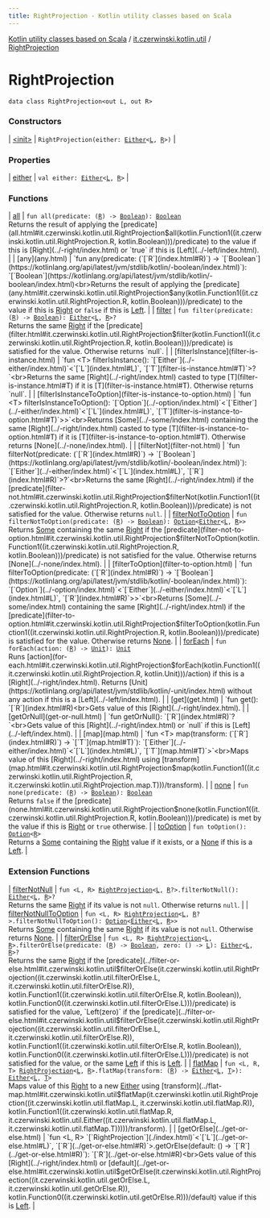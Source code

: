 ```yaml
---
title: RightProjection - Kotlin utility classes based on Scala
---
```


[Kotlin utility classes based on Scala](../../index.html) / [it.czerwinski.kotlin.util](../index.html) / [RightProjection](./index.html)

# RightProjection

`data class RightProjection<out L, out R>`

### Constructors

| [&lt;init&gt;](-init-.html) | `RightProjection(either: `[`Either`](../-either/index.html)`<`[`L`](index.html#L)`, `[`R`](index.html#R)`>)` |

### Properties

| [either](either.html) | `val either: `[`Either`](../-either/index.html)`<`[`L`](index.html#L)`, `[`R`](index.html#R)`>` |

### Functions

| [all](all.html) | `fun all(predicate: (`[`R`](index.html#R)`) -> `[`Boolean`](https://kotlinlang.org/api/latest/jvm/stdlib/kotlin/-boolean/index.html)`): `[`Boolean`](https://kotlinlang.org/api/latest/jvm/stdlib/kotlin/-boolean/index.html)<br>Returns the result of applying the [predicate](all.html#it.czerwinski.kotlin.util.RightProjection$all(kotlin.Function1((it.czerwinski.kotlin.util.RightProjection.R, kotlin.Boolean)))/predicate) to the value if this is [Right](../-right/index.html) or `true` if this is [Left](../-left/index.html). |
| [any](any.html) | `fun any(predicate: (`[`R`](index.html#R)`) -> `[`Boolean`](https://kotlinlang.org/api/latest/jvm/stdlib/kotlin/-boolean/index.html)`): `[`Boolean`](https://kotlinlang.org/api/latest/jvm/stdlib/kotlin/-boolean/index.html)<br>Returns the result of applying the [predicate](any.html#it.czerwinski.kotlin.util.RightProjection$any(kotlin.Function1((it.czerwinski.kotlin.util.RightProjection.R, kotlin.Boolean)))/predicate) to the value if this is [Right](../-right/index.html) or `false` if this is [Left](../-left/index.html). |
| [filter](filter.html) | `fun filter(predicate: (`[`R`](index.html#R)`) -> `[`Boolean`](https://kotlinlang.org/api/latest/jvm/stdlib/kotlin/-boolean/index.html)`): `[`Either`](../-either/index.html)`<`[`L`](index.html#L)`, `[`R`](index.html#R)`>?`<br>Returns the same [Right](../-right/index.html) if the [predicate](filter.html#it.czerwinski.kotlin.util.RightProjection$filter(kotlin.Function1((it.czerwinski.kotlin.util.RightProjection.R, kotlin.Boolean)))/predicate) is satisfied for the value. Otherwise returns `null`. |
| [filterIsInstance](filter-is-instance.html) | `fun <T> filterIsInstance(): `[`Either`](../-either/index.html)`<`[`L`](index.html#L)`, `[`T`](filter-is-instance.html#T)`>?`<br>Returns the same [Right](../-right/index.html) casted to type [T](filter-is-instance.html#T) if it is [T](filter-is-instance.html#T). Otherwise returns `null`. |
| [filterIsInstanceToOption](filter-is-instance-to-option.html) | `fun <T> filterIsInstanceToOption(): `[`Option`](../-option/index.html)`<`[`Either`](../-either/index.html)`<`[`L`](index.html#L)`, `[`T`](filter-is-instance-to-option.html#T)`>>`<br>Returns [Some](../-some/index.html) containing the same [Right](../-right/index.html) casted to type [T](filter-is-instance-to-option.html#T) if it is [T](filter-is-instance-to-option.html#T). Otherwise returns [None](../-none/index.html). |
| [filterNot](filter-not.html) | `fun filterNot(predicate: (`[`R`](index.html#R)`) -> `[`Boolean`](https://kotlinlang.org/api/latest/jvm/stdlib/kotlin/-boolean/index.html)`): `[`Either`](../-either/index.html)`<`[`L`](index.html#L)`, `[`R`](index.html#R)`>?`<br>Returns the same [Right](../-right/index.html) if the [predicate](filter-not.html#it.czerwinski.kotlin.util.RightProjection$filterNot(kotlin.Function1((it.czerwinski.kotlin.util.RightProjection.R, kotlin.Boolean)))/predicate) is not satisfied for the value. Otherwise returns `null`. |
| [filterNotToOption](filter-not-to-option.html) | `fun filterNotToOption(predicate: (`[`R`](index.html#R)`) -> `[`Boolean`](https://kotlinlang.org/api/latest/jvm/stdlib/kotlin/-boolean/index.html)`): `[`Option`](../-option/index.html)`<`[`Either`](../-either/index.html)`<`[`L`](index.html#L)`, `[`R`](index.html#R)`>>`<br>Returns [Some](../-some/index.html) containing the same [Right](../-right/index.html) if the [predicate](filter-not-to-option.html#it.czerwinski.kotlin.util.RightProjection$filterNotToOption(kotlin.Function1((it.czerwinski.kotlin.util.RightProjection.R, kotlin.Boolean)))/predicate) is not satisfied for the value. Otherwise returns [None](../-none/index.html). |
| [filterToOption](filter-to-option.html) | `fun filterToOption(predicate: (`[`R`](index.html#R)`) -> `[`Boolean`](https://kotlinlang.org/api/latest/jvm/stdlib/kotlin/-boolean/index.html)`): `[`Option`](../-option/index.html)`<`[`Either`](../-either/index.html)`<`[`L`](index.html#L)`, `[`R`](index.html#R)`>>`<br>Returns [Some](../-some/index.html) containing the same [Right](../-right/index.html) if the [predicate](filter-to-option.html#it.czerwinski.kotlin.util.RightProjection$filterToOption(kotlin.Function1((it.czerwinski.kotlin.util.RightProjection.R, kotlin.Boolean)))/predicate) is satisfied for the value. Otherwise returns [None](../-none/index.html). |
| [forEach](for-each.html) | `fun forEach(action: (`[`R`](index.html#R)`) -> `[`Unit`](https://kotlinlang.org/api/latest/jvm/stdlib/kotlin/-unit/index.html)`): `[`Unit`](https://kotlinlang.org/api/latest/jvm/stdlib/kotlin/-unit/index.html)<br>Runs [action](for-each.html#it.czerwinski.kotlin.util.RightProjection$forEach(kotlin.Function1((it.czerwinski.kotlin.util.RightProjection.R, kotlin.Unit)))/action) if this is a [Right](../-right/index.html). Returns [Unit](https://kotlinlang.org/api/latest/jvm/stdlib/kotlin/-unit/index.html) without any action if this is a [Left](../-left/index.html). |
| [get](get.html) | `fun get(): `[`R`](index.html#R)<br>Gets value of this [Right](../-right/index.html). |
| [getOrNull](get-or-null.html) | `fun getOrNull(): `[`R`](index.html#R)`?`<br>Gets value of this [Right](../-right/index.html) or `null` if this is [Left](../-left/index.html). |
| [map](map.html) | `fun <T> map(transform: (`[`R`](index.html#R)`) -> `[`T`](map.html#T)`): `[`Either`](../-either/index.html)`<`[`L`](index.html#L)`, `[`T`](map.html#T)`>`<br>Maps value of this [Right](../-right/index.html) using [transform](map.html#it.czerwinski.kotlin.util.RightProjection$map(kotlin.Function1((it.czerwinski.kotlin.util.RightProjection.R, it.czerwinski.kotlin.util.RightProjection.map.T)))/transform). |
| [none](none.html) | `fun none(predicate: (`[`R`](index.html#R)`) -> `[`Boolean`](https://kotlinlang.org/api/latest/jvm/stdlib/kotlin/-boolean/index.html)`): `[`Boolean`](https://kotlinlang.org/api/latest/jvm/stdlib/kotlin/-boolean/index.html)<br>Returns `false` if the [predicate](none.html#it.czerwinski.kotlin.util.RightProjection$none(kotlin.Function1((it.czerwinski.kotlin.util.RightProjection.R, kotlin.Boolean)))/predicate) is met by the value if this is [Right](../-right/index.html) or `true` otherwise. |
| [toOption](to-option.html) | `fun toOption(): `[`Option`](../-option/index.html)`<`[`R`](index.html#R)`>`<br>Returns a [Some](../-some/index.html) containing the [Right](../-right/index.html) value if it exists, or a [None](../-none/index.html) if this is a [Left](../-left/index.html). |

### Extension Functions

| [filterNotNull](../filter-not-null.html) | `fun <L, R> `[`RightProjection`](./index.html)`<`[`L`](../filter-not-null.html#L)`, `[`R`](../filter-not-null.html#R)`?>.filterNotNull(): `[`Either`](../-either/index.html)`<`[`L`](../filter-not-null.html#L)`, `[`R`](../filter-not-null.html#R)`>?`<br>Returns the same [Right](../-right/index.html) if its value is not `null`. Otherwise returns `null`. |
| [filterNotNullToOption](../filter-not-null-to-option.html) | `fun <L, R> `[`RightProjection`](./index.html)`<`[`L`](../filter-not-null-to-option.html#L)`, `[`R`](../filter-not-null-to-option.html#R)`?>.filterNotNullToOption(): `[`Option`](../-option/index.html)`<`[`Either`](../-either/index.html)`<`[`L`](../filter-not-null-to-option.html#L)`, `[`R`](../filter-not-null-to-option.html#R)`>>`<br>Returns [Some](../-some/index.html) containing the same [Right](../-right/index.html) if its value is not `null`. Otherwise returns [None](../-none/index.html). |
| [filterOrElse](../filter-or-else.html) | `fun <L, R> `[`RightProjection`](./index.html)`<`[`L`](../filter-or-else.html#L)`, `[`R`](../filter-or-else.html#R)`>.filterOrElse(predicate: (`[`R`](../filter-or-else.html#R)`) -> `[`Boolean`](https://kotlinlang.org/api/latest/jvm/stdlib/kotlin/-boolean/index.html)`, zero: () -> `[`L`](../filter-or-else.html#L)`): `[`Either`](../-either/index.html)`<`[`L`](../filter-or-else.html#L)`, `[`R`](../filter-or-else.html#R)`>?`<br>Returns the same [Right](../-right/index.html) if the [predicate](../filter-or-else.html#it.czerwinski.kotlin.util$filterOrElse(it.czerwinski.kotlin.util.RightProjection((it.czerwinski.kotlin.util.filterOrElse.L, it.czerwinski.kotlin.util.filterOrElse.R)), kotlin.Function1((it.czerwinski.kotlin.util.filterOrElse.R, kotlin.Boolean)), kotlin.Function0((it.czerwinski.kotlin.util.filterOrElse.L)))/predicate) is satisfied for the value, `Left(zero)` if the [predicate](../filter-or-else.html#it.czerwinski.kotlin.util$filterOrElse(it.czerwinski.kotlin.util.RightProjection((it.czerwinski.kotlin.util.filterOrElse.L, it.czerwinski.kotlin.util.filterOrElse.R)), kotlin.Function1((it.czerwinski.kotlin.util.filterOrElse.R, kotlin.Boolean)), kotlin.Function0((it.czerwinski.kotlin.util.filterOrElse.L)))/predicate) is not satisfied for the value, or the same [Left](../-left/index.html) if this is [Left](../-left/index.html). |
| [flatMap](../flat-map.html) | `fun <L, R, T> `[`RightProjection`](./index.html)`<`[`L`](../flat-map.html#L)`, `[`R`](../flat-map.html#R)`>.flatMap(transform: (`[`R`](../flat-map.html#R)`) -> `[`Either`](../-either/index.html)`<`[`L`](../flat-map.html#L)`, `[`T`](../flat-map.html#T)`>): `[`Either`](../-either/index.html)`<`[`L`](../flat-map.html#L)`, `[`T`](../flat-map.html#T)`>`<br>Maps value of this [Right](../-right/index.html) to a new [Either](../-either/index.html) using [transform](../flat-map.html#it.czerwinski.kotlin.util$flatMap(it.czerwinski.kotlin.util.RightProjection((it.czerwinski.kotlin.util.flatMap.L, it.czerwinski.kotlin.util.flatMap.R)), kotlin.Function1((it.czerwinski.kotlin.util.flatMap.R, it.czerwinski.kotlin.util.Either((it.czerwinski.kotlin.util.flatMap.L, it.czerwinski.kotlin.util.flatMap.T)))))/transform). |
| [getOrElse](../get-or-else.html) | `fun <L, R> `[`RightProjection`](./index.html)`<`[`L`](../get-or-else.html#L)`, `[`R`](../get-or-else.html#R)`>.getOrElse(default: () -> `[`R`](../get-or-else.html#R)`): `[`R`](../get-or-else.html#R)<br>Gets value of this [Right](../-right/index.html) or [default](../get-or-else.html#it.czerwinski.kotlin.util$getOrElse(it.czerwinski.kotlin.util.RightProjection((it.czerwinski.kotlin.util.getOrElse.L, it.czerwinski.kotlin.util.getOrElse.R)), kotlin.Function0((it.czerwinski.kotlin.util.getOrElse.R)))/default) value if this is [Left](../-left/index.html). |

